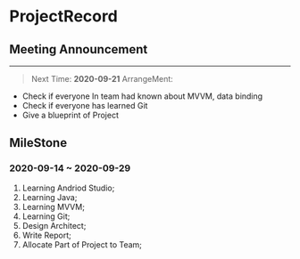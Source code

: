 # ProjectRecord
## Meeting Announcement

---
> Next Time: **2020-09-21**
> ArrangeMent:
	
- Check if everyone In team had known about MVVM, data binding
- Check if everyone has learned Git
- Give a blueprint of Project

## MileStone
### 2020-09-14 ~ 2020-09-29
1. Learning Andriod Studio;
2. Learning Java;
3. Learning MVVM;
4. Learning Git;
5. Design Architect;
6. Write Report;
7. Allocate Part of Project to Team;

